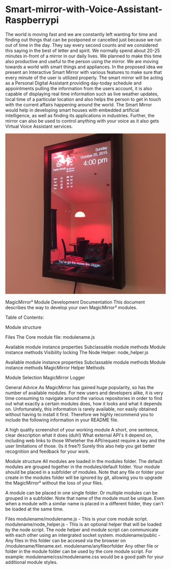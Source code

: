 # Smart-mirror-with-Voice-Assistant-Raspberrypi
The world is moving fast and we are constantly left wanting for time and finding out things that can be postponed or cancelled just because we run out of time in the day. They say every second counts and we considered this saying in the best of  letter and spirit. We normally spend about 20-25 minutes in-front of a mirror in our daily lives. We planned to make this time also productive and useful to the person using the mirror. We are moving towards a world with smart things and appliances. In the proposed idea we present an Interactive Smart Mirror with various features to make sure that every minute of the user is utilized properly. The smart mirror will be acting as a Personal Digital Assistant providing day-today schedule and appointments pulling the information from the users account, it is also capable of displaying real time information such as live weather updates, local time of a particular location and also helps the person to get in touch with the current affairs happening around the world. The Smart Mirror would help in developing smart houses with embedded artificial intelligence, as well as finding its applications in industries. Further, the mirror can also be used to control anything with your voice as it also gets Virtual Voice Assistant services.

<img src=mirror.jpg>

MagicMirror² Module Development Documentation
This document describes the way to develop your own MagicMirror² modules.

Table of Contents:

Module structure

Files
The Core module file: modulename.js

Available module instance properties
Subclassable module methods
Module instance methods
Visibility locking
The Node Helper: node_helper.js

Available module instance properties
Subclassable module methods
Module instance methods
MagicMirror Helper Methods

Module Selection
MagicMirror Logger

General Advice
As MagicMirror has gained huge popularity, so has the number of available modules. For new users and developers alike, it is very time consuming to navigate around the various repositories in order to find out what exactly a certain modules does, how it looks and what it depends on. Unfortunately, this information is rarely available, nor easily obtained without having to install it first. Therefore we highly recommend you to include the following information in your README file.

A high quality screenshot of your working module
A short, one sentence, clear description what it does (duh!)
What external API's it depend on, including web links to those
Wheteher the API/request require a key and the user limitations of those. (Is it free?)
Surely this also help you get better recognition and feedback for your work.

Module structure
All modules are loaded in the modules folder. The default modules are grouped together in the modules/default folder. Your module should be placed in a subfolder of modules. Note that any file or folder your create in the modules folder will be ignored by git, allowing you to upgrade the MagicMirror² without the loss of your files.

A module can be placed in one single folder. Or multiple modules can be grouped in a subfolder. Note that name of the module must be unique. Even when a module with a similar name is placed in a different folder, they can't be loaded at the same time.

Files
modulename/modulename.js - This is your core module script.
modulename/node_helper.js - This is an optional helper that will be loaded by the node script. The node helper and module script can communicate with each other using an intergrated socket system.
modulename/public - Any files in this folder can be accesed via the browser on /modulename/filename.ext.
modulename/anyfileorfolder Any other file or folder in the module folder can be used by the core module script. For example: modulename/css/modulename.css would be a good path for your additional module styles.
